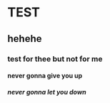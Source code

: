 # TEST
## hehehe
### test for thee but not for me
#### never gonna give you up
##### never gonna let you down
